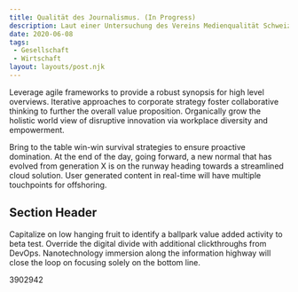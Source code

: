 ```yaml
---
title: Qualität des Journalismus. (In Progress)
description: Laut einer Untersuchung des Vereins Medienqualität Schweiz sinkt die Genauigkeit von Berichten stetig. Wieso?
date: 2020-06-08
tags:
 - Gesellschaft
 - Wirtschaft
layout: layouts/post.njk
---
```



Leverage agile frameworks to provide a robust synopsis for high level overviews. Iterative approaches to corporate strategy foster collaborative thinking to further the overall value proposition. Organically grow the holistic world view of disruptive innovation via workplace diversity and empowerment.

Bring to the table win-win survival strategies to ensure proactive domination. At the end of the day, going forward, a new normal that has evolved from generation X is on the runway heading towards a streamlined cloud solution. User generated content in real-time will have multiple touchpoints for offshoring.

## Section Header

Capitalize on low hanging fruit to identify a ballpark value added activity to beta test. Override the digital divide with additional clickthroughs from DevOps. Nanotechnology immersion along the information highway will close the loop on focusing solely on the bottom line.

3902942
